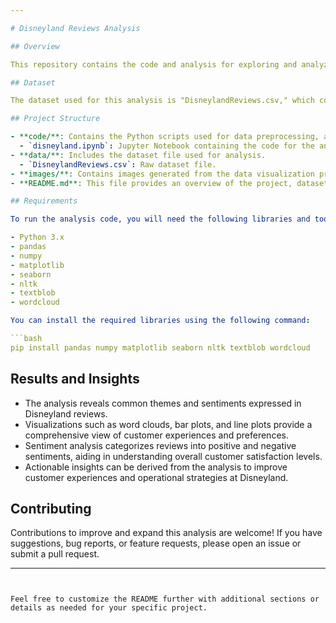 ```yaml
---

# Disneyland Reviews Analysis

## Overview

This repository contains the code and analysis for exploring and analyzing Disneyland reviews using data science techniques. The analysis includes data preprocessing, data visualization, time analysis, sentiment analysis, and deriving actionable insights from the dataset.

## Dataset

The dataset used for this analysis is "DisneylandReviews.csv," which contains information about reviews submitted by visitors to Disneyland. The dataset includes columns such as Review_ID, Year_Month, Review_Text, Rating, Branch, and more.

## Project Structure

- **code/**: Contains the Python scripts used for data preprocessing, analysis, and visualization.
  - `disneyland.ipynb`: Jupyter Notebook containing the code for the analysis.
- **data/**: Includes the dataset file used for analysis.
  - `DisneylandReviews.csv`: Raw dataset file.
- **images/**: Contains images generated from the data visualization process.
- **README.md**: This file provides an overview of the project, dataset, and project structure.

## Requirements

To run the analysis code, you will need the following libraries and tools installed:

- Python 3.x
- pandas
- numpy
- matplotlib
- seaborn
- nltk
- textblob
- wordcloud

You can install the required libraries using the following command:

```bash
pip install pandas numpy matplotlib seaborn nltk textblob wordcloud
```

## Results and Insights

- The analysis reveals common themes and sentiments expressed in Disneyland reviews.
- Visualizations such as word clouds, bar plots, and line plots provide a comprehensive view of customer experiences and preferences.
- Sentiment analysis categorizes reviews into positive and negative sentiments, aiding in understanding overall customer satisfaction levels.
- Actionable insights can be derived from the analysis to improve customer experiences and operational strategies at Disneyland.

## Contributing

Contributions to improve and expand this analysis are welcome! If you have suggestions, bug reports, or feature requests, please open an issue or submit a pull request.

---
```


Feel free to customize the README further with additional sections or details as needed for your specific project.
